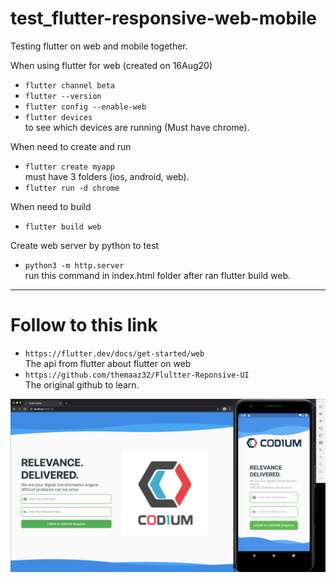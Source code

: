 # test_flutter-responsive-web-mobile
Testing flutter on web and mobile together.

When using flutter for web (created on 16Aug20)
- `flutter channel beta`
- `flutter --version`
- `flutter config --enable-web`
- `flutter devices`<br>to see which devices are running (Must have chrome).

When need to create and run
- `flutter create myapp`<br>must have 3 folders (ios, android, web).
- `flutter run -d chrome`

When need to build
- `flutter build web`

Create web server by python to test
- `python3 -m http.server`<br>run this command in index.html folder after ran flutter build web.
---

# Follow to this link
- `https://flutter.dev/docs/get-started/web`<br>
The api from flutter about flutter on web
- `https://github.com/themaaz32/Flultter-Reponsive-UI`<br>
The original github to learn.

<img src="https://raw.githubusercontent.com/atthana/test_flutter-responsive-web-mobile/master/photo_readme/login.jpg">

